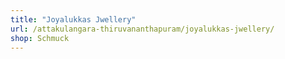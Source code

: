 ```yaml
---
title: "Joyalukkas Jwellery"
url: /attakulangara-thiruvananthapuram/joyalukkas-jwellery/
shop: Schmuck
---
```


